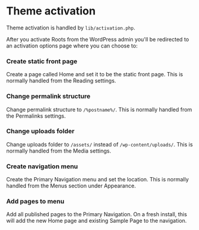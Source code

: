 # Theme activation

Theme activation is handled by `lib/activation.php`.

After you activate Roots from the WordPress admin you'll be redirected to an activation options page where you can choose to:

### Create static front page

Create a page called Home and set it to be the static front page. This is normally handled from the Reading settings.

### Change permalink structure

Change permalink structure to `/%postname%/`. This is normally handled from the Permalinks settings.

### Change uploads folder

Change uploads folder to `/assets/` instead of `/wp-content/uploads/`. This is normally handled from the Media settings.

### Create navigation menu

Create the Primary Navigation menu and set the location. This is normally handled from the Menus section under Appearance.

### Add pages to menu

Add all published pages to the Primary Navigation. On a fresh install, this will add the new Home page and existing Sample Page to the navigation.
